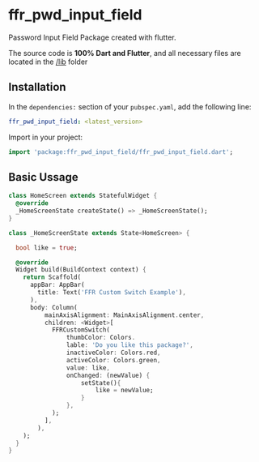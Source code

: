 # ffr_pwd_input_field

Password Input Field Package created with flutter.

The source code is **100% Dart and Flutter**, and all necessary files are located in the [/lib](https://github.com/ffr-devteam/ffr_pwd_input_field/tree/main/lib) folder

## Installation

In the `dependencies:` section of your `pubspec.yaml`, add the following line:

```yaml
ffr_pwd_input_field: <latest_version>
```

Import in your project:
```dart
import 'package:ffr_pwd_input_field/ffr_pwd_input_field.dart';
```

## Basic Ussage

```dart
class HomeScreen extends StatefulWidget {
  @override
  _HomeScreenState createState() => _HomeScreenState();
}

class _HomeScreenState extends State<HomeScreen> {

  bool like = true;

  @override
  Widget build(BuildContext context) {
    return Scaffold(
      appBar: AppBar(
        title: Text('FFR Custom Switch Example'),
      ),
      body: Column(
          mainAxisAlignment: MainAxisAlignment.center,
          children: <Widget>[
            FFRCustomSwitch(
                thumbColor: Colors.
                lable: 'Do you like this package?',
                inactiveColor: Colors.red,
                activeColor: Colors.green,
                value: like,
                onChanged: (newValue) {
                    setState(){
                        like = newValue;
                    }
                },
            );
          ],
        ),
    );
  }
}
```